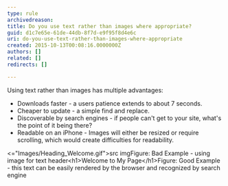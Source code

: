 ```yaml
---
type: rule
archivedreason: 
title: Do you use text rather than images where appropriate?
guid: d1c7e65e-61de-44db-8f7d-e9f95f8d4e6c
uri: do-you-use-text-rather-than-images-where-appropriate
created: 2015-10-13T00:08:16.0000000Z
authors: []
related: []
redirects: []

---
```


Using text rather than images has multiple advantages:


* Downloads faster - a users patience extends to about 7 seconds.
* Cheaper to update - a simple find and replace.
* Discoverable by search engines - if people can't get to your site, what's the point of it being there?
* Readable on an iPhone - Images will either be resized or require scrolling, which would create difficulties for readability.



<!--endintro-->
 &lt;="Images/Heading\_Welcome.gif"&gt;src imgFigure: Bad Example - using image for text header&lt;h1&gt;Welcome to My Page&lt;/h1&gt;Figure: Good Example - this text can be easily rendered  by the browser and recognized by search engine
